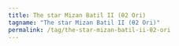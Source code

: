```yaml
---
title: The star Mizan Batil II (θ2 Ori)
tagname: "The star Mizan Batil II (θ2 Ori)"
permalink: /tag/the-star-mizan-batil-ii-θ2-ori
---
```

